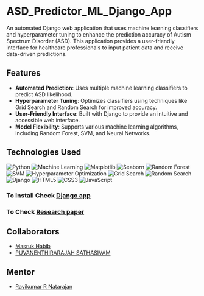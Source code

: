 # ASD_Predictor_ML_Django_App

An automated Django web application that uses machine learning classifiers and hyperparameter tuning to enhance the prediction accuracy of Autism Spectrum Disorder (ASD). This application provides a user-friendly interface for healthcare professionals to input patient data and receive data-driven predictions.

## Features

- **Automated Prediction**: Uses multiple machine learning classifiers to predict ASD likelihood.
- **Hyperparameter Tuning**: Optimizes classifiers using techniques like Grid Search and Random Search for improved accuracy.
- **User-Friendly Interface**: Built with Django to provide an intuitive and accessible web interface.
- **Model Flexibility**: Supports various machine learning algorithms, including Random Forest, SVM, and Neural Networks.

## Technologies Used

![Python](https://img.shields.io/badge/-Python-3776AB?style=flat-square&logo=python&logoColor=white)
![Machine Learning](https://img.shields.io/badge/-Machine%20Learning-FF6F00?style=flat-square&logo=tensorflow&logoColor=white)
![Matplotlib](https://img.shields.io/badge/-Matplotlib-11557C?style=flat-square&logo=python&logoColor=white)
![Seaborn](https://img.shields.io/badge/-Seaborn-3776AB?style=flat-square&logo=python&logoColor=white)
![Random Forest](https://img.shields.io/badge/-Random%20Forest-4CAF50?style=flat-square&logo=scikit-learn&logoColor=white)
![SVM](https://img.shields.io/badge/-SVM-000000?style=flat-square&logo=scikit-learn&logoColor=white)
![Hyperparameter Optimization](https://img.shields.io/badge/-Hyperparameter%20Optimization-6DB33F?style=flat-square&logo=hyperopt&logoColor=white)
![Grid Search](https://img.shields.io/badge/-Grid%20Search-6A1B9A?style=flat-square&logo=scikit-learn&logoColor=white)
![Random Search](https://img.shields.io/badge/-Random%20Search-FFC107?style=flat-square&logo=scikit-learn&logoColor=black)
![Django](https://img.shields.io/badge/-Django-092E20?style=flat-square&logo=django&logoColor=white)
![HTML5](https://img.shields.io/badge/-HTML5-E34F26?style=flat-square&logo=html5&logoColor=white)
![CSS3](https://img.shields.io/badge/-CSS3-1572B6?style=flat-square&logo=css3&logoColor=white)
![JavaScript](https://img.shields.io/badge/-JavaScript-F7DF1E?style=flat-square&logo=javascript&logoColor=black)

  
### To Install Check [Django app](https://github.com/puvanenthiran462/Autism-Spectrum-Disorder-prediction)
### To Check [Research paper](https://ieeexplore.ieee.org/document/10692172)
## Collaborators

- [Masruk Habib ](https://www.linkedin.com/in/masruk-habib)
- [PUVANENTHIRARAJAH SATHASIVAM](https://www.linkedin.com/in/puvanenthirarajah-sathasivam-958014266) 
## Mentor 
- [Ravikumar R Natarajan ](https://www.linkedin.com/in/ravikumarrn/)
  
